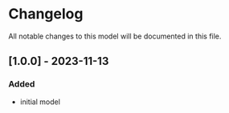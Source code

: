 # Changelog
All notable changes to this model will be documented in this file.

## [1.0.0] - 2023-11-13
### Added
- initial model

